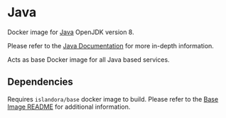 # Java

Docker image for [Java] OpenJDK version 8.

Please refer to the [Java Documentation] for more in-depth information.

Acts as base Docker image for all Java based services.

## Dependencies

Requires `islandora/base` docker image to build. Please refer to the
[Base Image README](../base/README.md) for additional information.

[Java Documentation]: https://docs.oracle.com/en/java/
[Java]: https://www.java.com/
